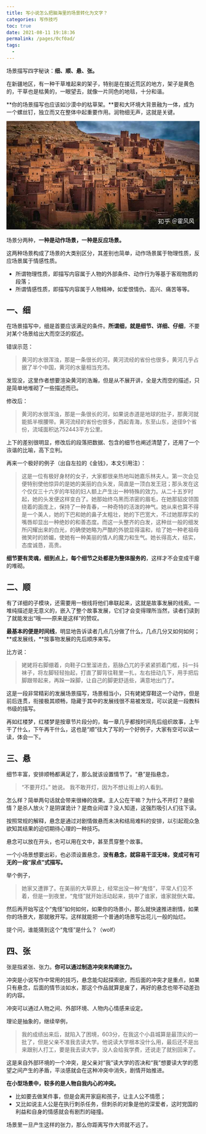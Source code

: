 ```yaml
---
title: 写小说怎么把脑海里的场景转化为文字？
categories: 写作技巧
toc: true
date: 2021-08-11 19:18:36
permalink: /pages/0cf0ad/
tags: 
  - 
---
```


场景描写四字秘诀：**细、顺、悬、张。**

在新疆地区，有一种干草堆起来的架子，特别是在接近荒区的地方，架子是黄色的，干草也是枯黄的，一眼望去，就像一片同色的地毯，十分和谐。

**你的场景描写也应该如沙漠中的枯草架。**要和大环境大背景融为一体，成为一个螺丝钉，独立而又在整体中起重要作用。润物细无声，这就是关键。

![img](we-sceen-skills/v2-c9cbeb5617e2fd0699c0ef840baea6db_hd.jpg)

场景分两种，**一种是动作场景，一种是反应场景。**

这两种场景构成了场景的大类别区分，其差别也简单，动作场景属于物理性质，反应场景属于情感性质。

- 所谓物理性质，即描写内容属于人物的外部条件、动作行为等基于客观物质的段落；
- 所谓情感性质，即描写内容属于人物精神，如爱恨情仇、高兴、痛苦等等。

## 一、细

在场景描写中，细是首要应该满足的条件。**所谓细，就是细节、详细、仔细**，不要对某个场景给出大而空泛的叙述。

错误示范：

> 黄河的水很浑浊，那是一条很长的河，黄河流经的省份也很多，黄河几乎占据了半个中国，黄河的水量相当充沛。

发现没，这里作者想要渲染黄河的浩瀚，但是从不展开讲，全是大而空的描述，只是简单地堆砌了一些描述而已。

修改后：

> 黄河的水很浑浊，那是一条很长的河，如果说赤道是地球的肚子，那黄河就能抵半根腰带。黄河流经的省份也很多，西起青海，东至山东，途径9个省份，流域面积达752443平方公里。

上下的差别很明显，修改后的段落把数据、包含的细节也阐述清楚了，还用了一个诙谐的比喻，高下立判。

再来一个极好的例子（出自左拉的《金钱》，本文引用注）：

> 这是一位有极好身材的女子，大家都很亲热地叫她嘉乐林夫人。第一次会见便特别使他惊异的是她的美丽的白头发，简直是一顶白发王冠；那头发在这个仅仅三十六岁的年轻的妇人额上产生出一种特殊的效力。从二十五岁时起，她的头发便这样变白了。她那始终乌黑而浓密的眉毛，在她那貂皮领围绕着的面庞上，保持了一种青春，一种奇特的活泼的神气。她从来也算不得是一个美人，她的下巴和她的鼻子太粗壮，她的下巴宽大，不过她那厚实的嘴唇却显出一种绝妙的和善态度。而这一头整齐的白发，这种丝一般的细发所闪耀出来的白光，的确使她略为严酷的外貌显得温和，给了她一种老祖母微笑时的娇媚，使她有一种美丽的情人的魔力和生气。她长得高大，结实，态度诚恳，高贵。

**细节要有灵魂，细到点上，每个细节之处都是为整体服务的**，这样才不会变成干瘪的堆砌。

## 二、顺

有了详细的子模块，还需要用一根线将他们串联起来，这就是故事发展的线索。一堆纯描述是无意义的，嵌入了整个故事发展，它们才会变得理所当然，读者们读到了就能发出“哦——原来是这样”的赞叹。

**最基本的便是时间线**，明显地告诉读者几点几分做了什么，几点几分又如何如何；**或发展线，**按事物发展的先后顺序来写。

比方说：

> 姥姥将右脚绷着，向鞋子口里溜进去，筋脉凸兀的手紧紧抓着门框，抖一抖袜子，将左脚轻轻抬起，打直了脚背往鞋里一扎，左右扭动几下，用手把后脚跟带起来，再跺一跺脚，让自己的脚更舒适些，满意地出门了。

这是一段非常精彩的发展场景描写，场景相当小，只有姥姥穿鞋这一个动作，但是前后连贯，衔接极其顺畅，隐藏于其中的发展线很不易被发现，可以说是一段教科书级的描写。

再如红楼梦，红楼梦是按章节片段分的，每一章几乎都按时间先后组织故事，上午干了什么，下午再干什么，这也是“顺”往大了写的一个好例子，大家有空可以读一读，体会一下。

## 三、悬

细节丰富，安排顺畅都满足了，那么就该设置情节了。“悬”是指悬念，

> “不要开灯。” 她说。
> 我不敢开灯，因为不想让街上的人看到。

怎么样？简单两句话就会带来很棒的效果。主人公在干嘛？为什么不开灯？是偷情？是杀人放火？是阴谋诡计？是商业间谍？没人知道，这强烈吸引人们往下读。

按照常规的解释，悬念是通过对剧情做悬而未决和结局难料的安排，以引起观众急欲知其结果的迫切期待心理的一种技巧。

悬念可以放在开头，也可以用在文中，甚至贯穿整个故事。

一个小场景想要出彩，也必须设置悬念，**没有悬念，就容易干涩无味，变成可有可无的一段“尿点”式描写。**

举个例子，

> 她家又遭罪了。在美丽的大草原上，经常出没一种“鬼怪”，平常人们见不着，但是一到夜里，“鬼怪”就开始活动起来，挑中了谁家，谁家就倒大霉。

然后再开始写这个“鬼怪”如何如何，如果你的场景小，那么就快速推进剧情，如果你的场景大，那就敞开写。这样就能把一个普通的场景写出花儿一般的灿烂。

提个问，谁能猜到这个“鬼怪”是什么？（wolf）

## 四、张

张是指紧张、张力。**你可以通过制造冲突来构建张力。**

冲突是小说写作中常用的技巧，悬念能勾起探索欲，而后面的冲突才是重点，如果只有悬念，后面的情节淡如水，那这个作品就算是废了，再好的悬念也带不动差劲的内容。

冲突可以通过人物之间、外部环境、人物内心情感来设定。

理论是抽象的，继续举例，

> 我的成绩出来后，就陷入了困境，603分，在我这个小县城算是最顶尖的一批了，但是父亲不准我去读大学。他说读大学根本没什么用，最后还不是出来跟别人打工，要是我去读大学，没人会给我学费，还说走了就别回来了。

这是来自外部环境的一个冲突，是父亲对“我”读大学的否决和“我”想要读大学的愿望之间产生的矛盾，平淡感就会在这种冲突中消失，剧情开始推进。

**在小型场景中，较多的是人物自我内心的冲突。**

- 比如要去做某件事，但是会离开家庭和孩子，让主人公不情愿；
- 又比如说主人公是在执行刺杀任务，但刺杀的对象是他的深爱者，这时党国的利益和自身的情感就会有剧烈的碰撞。

场景里一旦产生这样的张力，那么你距离写作大师就不远了。

